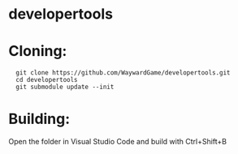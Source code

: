 # developertools

# Cloning:
```
  git clone https://github.com/WaywardGame/developertools.git
  cd developertools
  git submodule update --init
```

# Building:
  Open the folder in Visual Studio Code and build with Ctrl+Shift+B
